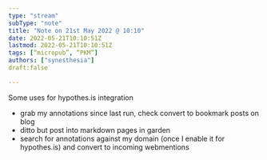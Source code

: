 ```yaml
---
type: "stream"
subType: "note"
title: "Note on 21st May 2022 @ 10:10"
date: 2022-05-21T10:10:51Z 
lastmod: 2022-05-21T10:10:51Z
tags: [“micropub”, “PKM”]
authors: ["synesthesia"]
draft:false

---
```


Some uses for hypothes.is integration

- grab my annotations since last run, check convert to bookmark posts on blog
- ditto but post into markdown pages in garden
- search for annotations against my domain (once I enable it for hypothes.is) and convert to incoming webmentions 